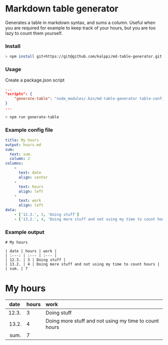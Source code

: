 # Markdown table generator

Generates a table in markdown syntax, and sums a column.
Useful when you are required for example to keep track of your hours, but you are too lazy to count them yourself.

### Install
```bash
> npm install git+https://git@github.com/kalppi/md-table-generator.git
```

### Usage
Create a package.json script
```json
...
"scripts": {
    "generate-table": "node_modules/.bin/md-table-generator table-config.yml"
}
...
```

```bash
> npm run generate-table
```

### Example config file
```yaml
title: My hours
output: hours.md
sum:
  text: sum.
  column: 2
columns:
    -
      text: date
      align: center
    -
      text: hours
      align: left 
    -
      text: work
      align: left
data:
    - ['12.3.', 3, 'Doing stuff']
    - ['13.2.', 4, 'Doing more stuff and not using my time to count hours']

```

### Example output
```
# My hours

| date | hours | work | 
| :---: | :--- | :--- | 
| 12.3. | 3 | Doing stuff | 
| 13.2. | 4 | Doing more stuff and not using my time to count hours | 
| sum. | 7
```
# My hours

| date | hours | work | 
| :---: | :--- | :--- | 
| 12.3. | 3 | Doing stuff | 
| 13.2. | 4 | Doing more stuff and not using my time to count hours | 
| sum. | 7
